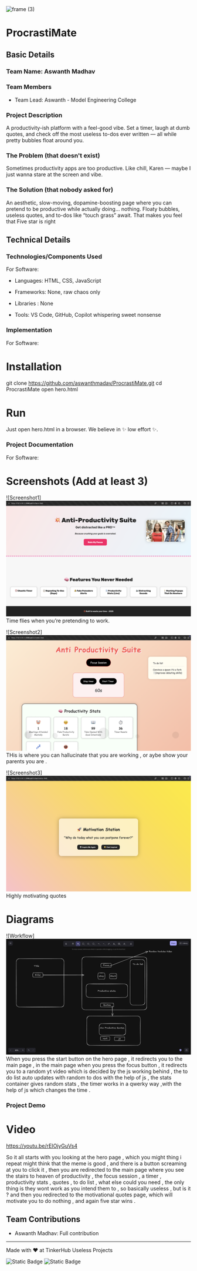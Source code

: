 <img width="3188" height="1202" alt="frame (3)" src="https://github.com/user-attachments/assets/517ad8e9-ad22-457d-9538-a9e62d137cd7" />


# ProcrastiMate


## Basic Details
### Team Name: Aswanth Madhav 


### Team Members
- Team Lead: Aswanth - Model Engineering College


### Project Description
A productivity-ish platform with a feel-good vibe. Set a timer, laugh at dumb quotes, and check off the most useless to-dos ever written — all while pretty bubbles float around you.

### The Problem (that doesn't exist)
Sometimes productivity apps are too productive. Like chill, Karen — maybe I just wanna stare at the screen and vibe.



### The Solution (that nobody asked for)
An aesthetic, slow-moving, dopamine-boosting page where you can pretend to be productive while actually doing... nothing. Floaty bubbles, useless quotes, and to-dos like “touch grass” await. That makes you feel that Five star is right 



## Technical Details
### Technologies/Components Used
For Software:
- Languages: HTML, CSS, JavaScript

- Frameworks: None, raw chaos only

- Libraries : None

- Tools: VS Code, GitHub, Copilot whispering sweet nonsense



### Implementation
For Software:
# Installation
git clone https://github.com/aswanthmadav/ProcrastiMate.git
cd ProcrastiMate
open hero.html

# Run
Just open hero.html in a browser. We believe in ✨ low effort ✨.

### Project Documentation
For Software:

# Screenshots (Add at least 3)
![Screenshot1] ![alt text](<hero page.png>)
Time flies when you’re pretending to work.

![Screenshot2]![alt text](index.png)
THis is where you can hallucinate that you are working , or aybe show your parents you are . 

![Screenshot3]![alt text](<3rd page.png>)
Highly motivating quotes 

# Diagrams
![Workflow]![alt text](workflow.png)
When you press the start button on the hero page , it redirects you to the main page , in the main page when you press the focus button , it redirects you to a random yt video which is decided by the js working behind , the to do list auto updates with random to dos with the help of js  , the stats container gives random stats , the timer works in a qwerky way ,with the help of js which changes the time . 




### Project Demo
# Video
https://youtu.be/rEIOjyGuVs4

So it all starts with you looking at the hero page , which you might thing i repeat might think that the meme is good , and there is a button screaming at you to click it , then you are redirected to the main page where you see the stairs to heaven of productivity , the focus session , a timer , productivity stats , quotes , to do list , what else could you need , the only thing is they wont work as you intend them to , so basically useless , but is it ? and then you redirected to the motivational quotes page, which will motivate you to do nothing , and again five star wins . 



## Team Contributions
- Aswanth Madhav: Full contribution

---
Made with ❤️ at TinkerHub Useless Projects 

![Static Badge](https://img.shields.io/badge/TinkerHub-24?color=%23000000&link=https%3A%2F%2Fwww.tinkerhub.org%2F)
![Static Badge](https://img.shields.io/badge/UselessProjects--25-25?link=https%3A%2F%2Fwww.tinkerhub.org%2Fevents%2FQ2Q1TQKX6Q%2FUseless%2520Projects)


